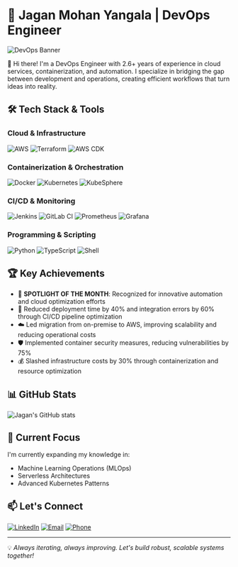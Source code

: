 # 🚀 Jagan Mohan Yangala | DevOps Engineer

![DevOps Banner](https://img.shields.io/badge/DevOps-Engineer-blue?style=for-the-badge&logo=dev.to)

👋 Hi there! I'm a DevOps Engineer with 2.6+ years of experience in cloud services, containerization, and automation. I specialize in bridging the gap between development and operations, creating efficient workflows that turn ideas into reality.

## 🛠️ Tech Stack & Tools

### Cloud & Infrastructure
![AWS](https://img.shields.io/badge/AWS-232F3E?style=for-the-badge&logo=amazon-aws&logoColor=white)
![Terraform](https://img.shields.io/badge/Terraform-7B42BC?style=for-the-badge&logo=terraform&logoColor=white)
![AWS CDK](https://img.shields.io/badge/AWS_CDK-FF9900?style=for-the-badge&logo=amazon-aws&logoColor=white)

### Containerization & Orchestration
![Docker](https://img.shields.io/badge/Docker-2496ED?style=for-the-badge&logo=docker&logoColor=white)
![Kubernetes](https://img.shields.io/badge/Kubernetes-326CE5?style=for-the-badge&logo=kubernetes&logoColor=white)
![KubeSphere](https://img.shields.io/badge/KubeSphere-41B883?style=for-the-badge&logo=kubesphere&logoColor=white)

### CI/CD & Monitoring
![Jenkins](https://img.shields.io/badge/Jenkins-D24939?style=for-the-badge&logo=jenkins&logoColor=white)
![GitLab CI](https://img.shields.io/badge/GitLab_CI-FCA121?style=for-the-badge&logo=gitlab&logoColor=white)
![Prometheus](https://img.shields.io/badge/Prometheus-E6522C?style=for-the-badge&logo=prometheus&logoColor=white)
![Grafana](https://img.shields.io/badge/Grafana-F46800?style=for-the-badge&logo=grafana&logoColor=white)

### Programming & Scripting
![Python](https://img.shields.io/badge/Python-3776AB?style=for-the-badge&logo=python&logoColor=white)
![TypeScript](https://img.shields.io/badge/TypeScript-3178C6?style=for-the-badge&logo=typescript&logoColor=white)
![Shell](https://img.shields.io/badge/Shell_Scripting-4EAA25?style=for-the-badge&logo=gnu-bash&logoColor=white)

## 🏆 Key Achievements

- 🌟 **SPOTLIGHT OF THE MONTH**: Recognized for innovative automation and cloud optimization efforts
- 🚀 Reduced deployment time by 40% and integration errors by 60% through CI/CD pipeline optimization
- ☁️ Led migration from on-premise to AWS, improving scalability and reducing operational costs
- 🛡️ Implemented container security measures, reducing vulnerabilities by 75%
- 💰 Slashed infrastructure costs by 30% through containerization and resource optimization

## 📊 GitHub Stats

![Jagan's GitHub stats](https://github-readme-stats.vercel.app/api?username=JaganMohan-Y&show_icons=true&theme=radical)

## 🌱 Current Focus

I'm currently expanding my knowledge in:
- Machine Learning Operations (MLOps)
- Serverless Architectures
- Advanced Kubernetes Patterns

## 📫 Let's Connect

[![LinkedIn](https://img.shields.io/badge/LinkedIn-Connect-blue?style=for-the-badge&logo=linkedin)](https://www.linkedin.com/in/jaganmohan-y)
[![Email](https://img.shields.io/badge/Email-Contact-red?style=for-the-badge&logo=gmail)](mailto:yangalajaganmohan44@gmail.com)
[![Phone](https://img.shields.io/badge/Phone-Call-green?style=for-the-badge&logo=whatsapp)](tel:+919177415791)

---

💡 _Always iterating, always improving. Let's build robust, scalable systems together!_
